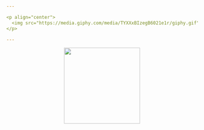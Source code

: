 ```yaml
---

<p align="center">
  <img src="https://media.giphy.com/media/TYXXxBIzegB6021e1r/giphy.gif" width="425px"/> <img src="https://media.giphy.com/media/TYXXxBIzegB6021e1r/giphy.gif" width="425px"/>
</p>

---
```


<a href="https://github.com/anuraghazra/github-readme-stats">
  <p align="center">
    <img src="https://github-readme-stats.vercel.app/api?username=WabWab-E&show_icons=true&custom_title=Working%20On%20🚀&icon_color=4641D9&title_color=000000&bg_color=E5E5E5&text_color=898989" height="200px"/>
    </p>
</a>
